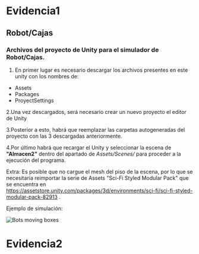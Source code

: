 # Evidencia1

## Robot/Cajas

### Archivos del proyecto de Unity para el simulador de Robot/Cajas.

1. En primer lugar es necesario descargar los archivos presentes en este unity con los nombres de:
 - Assets
 - Packages
 - ProyectSettings
 
2.Una vez descargados, será necesario crear un nuevo proyecto el editor de Unity

3.Posterior a esto, habrá que reemplazar las carpetas autogeneradas del proyecto con las 3 descargadas anteriormente.

4.Por último habrá que recargar el Unity y seleccionar la escena de **"Almacen2"** dentro del apartado de *Assets/Scenes/* para proceder a la ejecución del programa.

Extra: Es posible que no cargue el mesh del piso de la escena, por lo que se necesitaría reimportar la serie de Assets "Sci-Fi Styled Modular Pack" que se encuentra en https://assetstore.unity.com/packages/3d/environments/sci-fi/sci-fi-styled-modular-pack-82913 .

Ejemplo de simulación:

![Bots moving boxes](https://user-images.githubusercontent.com/88664775/189465703-1e598e76-0b7c-4376-a787-76be9498d069.gif)

# Evidencia2
